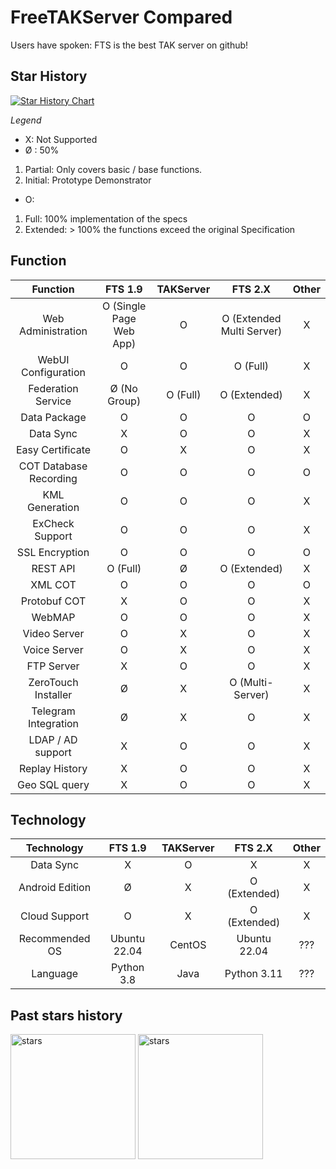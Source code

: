 # FreeTAKServer Compared
Users have spoken: FTS is the best TAK server on github!

## Star History

[![Star History Chart](https://api.star-history.com/svg?repos=FreeTAKTeam/FreeTakServer,TAK-Product-Center/Server,tkuester/taky&type=Date)](https://star-history.com/#FreeTAKTeam/FreeTakServer&TAK-Product-Center/Server&tkuester/taky&Date)



*Legend*

*  X: Not Supported
*  Ø : 50%
1. Partial: Only covers basic / base functions.  
2. Initial: Prototype Demonstrator
* O:  
1. Full: 100% implementation of the specs 
2. Extended: > 100% the functions exceed the original Specification

## Function
|         Function          |          FTS 1.9          |   TAKServer   |           FTS 2.X           |     Other     |
|:-------------------------:|:-------------------------:|:-------------:|:---------------------------:|:-------------:|
|    Web Administration     |  O (Single Page Web App)  |       O       |  O (Extended Multi Server)  |       X       |
|    WebUI Configuration    |             O             |       O       |          O (Full)           |       X       |
|    Federation Service     |       Ø (No Group)        |   O (Full)    |        O (Extended)         |       X       |
|       Data Package        |             O             |       O       |              O              |       O       |
|         Data Sync         |             X             |       O       |              O              |       X       |
|     Easy Certificate      |             O             |       X       |              O              |       X       |
|  COT Database Recording   |             O             |       O       |              O              |       O       |
|      KML Generation       |             O             |       O       |              O              |       X       |
|      ExCheck Support      |             O             |       O       |              O              |       X       |
|      SSL Encryption       |             O             |       O       |              O              |       O       |
|         REST API          |         O (Full)          |       Ø       |        O (Extended)         |       X       |
|          XML COT          |             O             |       O       |              O              |       O       |
|       Protobuf COT        |             X             |       O       |              O              |       X       |
|          WebMAP           |             O             |       O       |              O              |       X       |
|       Video Server        |             O             |       X       |              O              |       X       |
|       Voice Server        |             O             |       X       |              O              |       X       |
|        FTP Server         |             X             |       O       |              O              |       X       |
|    ZeroTouch Installer    |             Ø             |       X       |      O (Multi-Server)       |       X       |
|   Telegram Integration    |             Ø             |       X       |              O              |       X       |
|     LDAP / AD support     |             X             |       O       |              O              |       X       |
|      Replay History       |             X             |       O       |              O              |       X       |
|       Geo SQL query       |             X             |       O       |              O              |       X       |

## Technology

|     Technology      |   FTS 1.9    |   TAKServer   |      FTS 2.X      |     Other     |
|:-------------------:|:------------:|:-------------:|:-----------------:|:-------------:|
|      Data Sync      |      X       |       O       |         X         |       X       |
|   Android Edition   |      Ø       |       X       |   O (Extended)    |       X       |
|    Cloud Support    |      O       |       X       |   O (Extended)    |       X       |
|   Recommended OS    | Ubuntu 22.04 |    CentOS     |   Ubuntu 22.04    |      ???      |
|      Language       |  Python 3.8  |     Java      |    Python 3.11    |      ???      |


 ## Past stars history
 <img src="https://github.com/FreeTAKTeam/FreeTAKServer-User-Docs/assets/60719165/4557f24b-cf13-4475-9adc-73c4d37e1834" alt="stars" width="200"/>
<img src="https://user-images.githubusercontent.com/60719165/214121500-4170ffb8-761d-4d01-b9cb-17ec103e8b0c.png" alt="stars" width="200"/>
